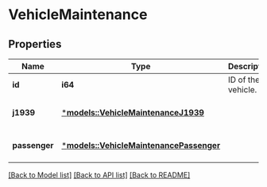 # VehicleMaintenance

## Properties
Name | Type | Description | Notes
------------ | ------------- | ------------- | -------------
**id** | **i64** | ID of the vehicle. | 
**j1939** | [***models::VehicleMaintenanceJ1939**](VehicleMaintenance_j1939.md) |  | [optional] [default to None]
**passenger** | [***models::VehicleMaintenancePassenger**](VehicleMaintenance_passenger.md) |  | [optional] [default to None]

[[Back to Model list]](../README.md#documentation-for-models) [[Back to API list]](../README.md#documentation-for-api-endpoints) [[Back to README]](../README.md)


